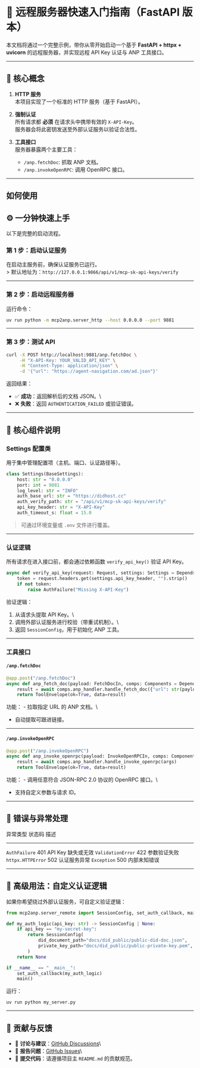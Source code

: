 # 🚀 远程服务器快速入门指南（FastAPI 版本）

本文档将通过一个完整示例，带你从零开始启动一个基于 **FastAPI + httpx +
uvicorn** 的远程服务器，并实现远程 API Key 认证与 ANP 工具接口。

------------------------------------------------------------------------

## 🧭 核心概念

1.  **HTTP 服务**\
    本项目实现了一个标准的 HTTP 服务（基于 FastAPI）。

2.  **强制认证**\
    所有请求都 **必须** 在请求头中携带有效的 `X-API-Key`。\
    服务器会将此密钥发送至外部认证服务以验证合法性。

3.  **工具接口**\
    服务器暴露两个主要工具：

    -   `/anp.fetchDoc`: 抓取 ANP 文档。
    -   `/anp.invokeOpenRPC`: 调用 OpenRPC 接口。

------------------------------------------------------------------------

## 如何使用



## ⚙️ 一分钟快速上手

以下是完整的启动流程。

### 第 1 步：启动认证服务

在启动主服务前，确保认证服务已运行。\
\> 默认地址为：`http://127.0.0.1:9866/api/v1/mcp-sk-api-keys/verify`

------------------------------------------------------------------------

### 第 2 步：启动远程服务器

运行命令：

``` bash
uv run python -m mcp2anp.server_http --host 0.0.0.0 --port 9881
```

------------------------------------------------------------------------

### 第 3 步：测试 API

``` bash
curl -X POST http://localhost:9881/anp.fetchDoc \
     -H "X-API-Key: YOUR_VALID_API_KEY" \
     -H "Content-Type: application/json" \
     -d '{"url": "https://agent-navigation.com/ad.json"}'
```

返回结果：

-   ✅ **成功**：返回解析后的文档 JSON。\
-   ❌ **失败**：返回 `AUTHENTICATION_FAILED` 或验证错误。

------------------------------------------------------------------------

## 🧩 核心组件说明

### Settings 配置类

用于集中管理配置项（主机、端口、认证路径等）。

``` python
class Settings(BaseSettings):
    host: str = "0.0.0.0"
    port: int = 9881
    log_level: str = "INFO"
    auth_base_url: str = "https://didhost.cc"
    auth_verify_path: str = "/api/v1/mcp-sk-api-keys/verify"
    api_key_header: str = "X-API-Key"
    auth_timeout_s: float = 15.0
```

> 可通过环境变量或 `.env` 文件进行覆盖。

------------------------------------------------------------------------

### 认证逻辑

所有请求在进入接口前，都会通过依赖函数 `verify_api_key()` 验证 API Key。

``` python
async def verify_api_key(request: Request, settings: Settings = Depends(get_settings)):
    token = request.headers.get(settings.api_key_header, "").strip()
    if not token:
        raise AuthFailure("Missing X-API-Key")
```

验证逻辑：

1.  从请求头提取 API Key。\
2.  调用外部认证服务进行校验（带重试机制）。\
3.  返回 `SessionConfig`，用于初始化 ANP 工具。

------------------------------------------------------------------------

### 工具接口

#### `/anp.fetchDoc`

``` python
@app.post("/anp.fetchDoc")
async def anp_fetch_doc(payload: FetchDocIn, comps: Components = Depends(get_components)):
    result = await comps.anp_handler.handle_fetch_doc({"url": str(payload.url)})
    return ToolEnvelope(ok=True, data=result)
```

功能： - 拉取指定 URL 的 ANP 文档。\
- 自动提取可跟进链接。

------------------------------------------------------------------------

#### `/anp.invokeOpenRPC`

``` python
@app.post("/anp.invokeOpenRPC")
async def anp_invoke_openrpc(payload: InvokeOpenRPCIn, comps: Components = Depends(get_components)):
    result = await comps.anp_handler.handle_invoke_openrpc(args)
    return ToolEnvelope(ok=True, data=result)
```

功能： - 调用任意符合 JSON-RPC 2.0 协议的 OpenRPC 接口。\
- 支持自定义参数与请求 ID。

------------------------------------------------------------------------

## 🔐 错误与异常处理

  异常类型            状态码   描述
  ------------------- -------- --------------------
  `AuthFailure`       401      API Key 缺失或无效
  `ValidationError`   422      参数验证失败
  `httpx.HTTPError`   502      认证服务异常
  `Exception`         500      内部未知错误

------------------------------------------------------------------------

## 🧠 高级用法：自定义认证逻辑

如果你希望绕过外部认证服务，可自定义验证逻辑：

``` python
from mcp2anp.server_remote import SessionConfig, set_auth_callback, main

def my_auth_logic(api_key: str) -> SessionConfig | None:
    if api_key == "my-secret-key":
        return SessionConfig(
            did_document_path="docs/did_public/public-did-doc.json",
            private_key_path="docs/did_public/public-private-key.pem",
        )
    return None

if __name__ == "__main__":
    set_auth_callback(my_auth_logic)
    main()
```

运行：

``` bash
uv run python my_server.py
```

------------------------------------------------------------------------

## 🤝 贡献与反馈

-   💬 **讨论与建议**：[GitHub
    Discussions](https://github.com/agent-network-protocol/mcp2anp/discussions)\
-   🐛 **报告问题**：[GitHub
    Issues](https://github.com/agent-network-protocol/mcp2anp/issues)\
-   🔧 **提交代码**：请遵循项目主 `README.md` 的贡献规范。
